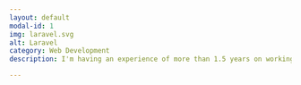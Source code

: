 ```yaml
---
layout: default
modal-id: 1
img: laravel.svg
alt: Laravel
category: Web Development
description: I'm having an experience of more than 1.5 years on working with most popular framework of PHP - Laravel.

---
```

